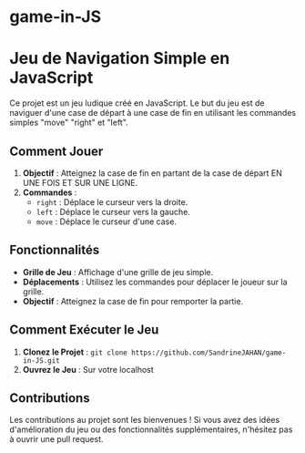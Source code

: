 # game-in-JS

# Jeu de Navigation Simple en JavaScript

Ce projet est un jeu ludique créé en JavaScript. Le but du jeu est de naviguer d'une case de départ à une case de fin en utilisant les commandes simples "move" "right" et "left".

## Comment Jouer

1. **Objectif** : Atteignez la case de fin en partant de la case de départ EN UNE FOIS ET SUR UNE LIGNE.
2. **Commandes** :
    - `right` : Déplace le curseur vers la droite.
    - `left` : Déplace le curseur vers la gauche.
    - `move` : Déplace le curseur d'une case.

## Fonctionnalités

- **Grille de Jeu** : Affichage d'une grille de jeu simple.
- **Déplacements** : Utilisez les commandes pour déplacer le joueur sur la grille.
- **Objectif** : Atteignez la case de fin pour remporter la partie.

## Comment Exécuter le Jeu

1. **Clonez le Projet** : `git clone https://github.com/SandrineJAHAN/game-in-JS.git`
2. **Ouvrez le Jeu** : Sur votre localhost

## Contributions

Les contributions au projet sont les bienvenues ! Si vous avez des idées d'amélioration du jeu ou des fonctionnalités supplémentaires, n'hésitez pas à ouvrir une pull request.
